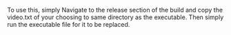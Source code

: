 To use this, simply Navigate to the release section of the build and copy the video.txt of your choosing to same directory as the executable. Then simply run the executable file for it to be replaced.
